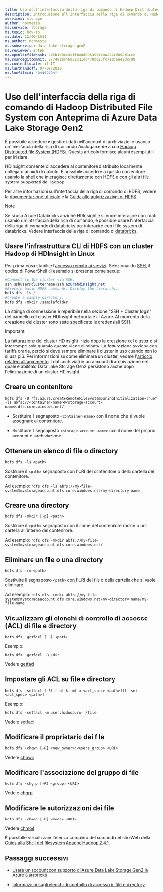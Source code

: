 ```yaml
---
title: Uso dell'interfaccia della riga di comando di Hadoop Distributed File System con Azure Data Lake Storage Gen2
description: Introduzione all'interfaccia della riga di comando di Hadoop Distributed File System per Azure Data Lake Storage Gen2
services: storage
author: normesta
ms.service: storage
ms.topic: how-to
ms.date: 12/06/2018
ms.author: normesta
ms.subservice: data-lake-storage-gen2
ms.reviewer: artek
ms.openlocfilehash: 9c5b1d38e32ff0a0d0954064c8a2511d898d16e2
ms.sourcegitcommit: 877491bd46921c11dd478bd25fc718ceee2dcc08
ms.contentlocale: it-IT
ms.lasthandoff: 07/02/2020
ms.locfileid: "84462924"
---
```

# <a name="using-the-hdfs-cli-with-data-lake-storage-gen2"></a>Uso dell'interfaccia della riga di comando di Hadoop Distributed File System con Anteprima di Azure Data Lake Storage Gen2

È possibile accedere e gestire i dati nell'account di archiviazione usando un'interfaccia della riga di comando Analogamente a una [Hadoop Distributed file System (HDFS)](https://hadoop.apache.org/docs/current/hadoop-project-dist/hadoop-hdfs/HdfsDesign.html). Questo articolo fornisce alcuni esempi utili per iniziare.

HDInsight consente di accedere al contenitore distribuito localmente collegato ai nodi di calcolo. È possibile accedere a questo contenitore usando la shell che interagisce direttamente con HDFS e con gli altri file system supportati da Hadoop.

Per altre informazioni sull'interfaccia della riga di comando di HDFS, vedere la [documentazione ufficiale](https://hadoop.apache.org/docs/r2.4.1/hadoop-project-dist/hadoop-common/FileSystemShell.html) e la [Guida alle autorizzazioni di HDFS](https://hadoop.apache.org/docs/current/hadoop-project-dist/hadoop-hdfs/HdfsPermissionsGuide.html)

>[!NOTE]
>Se si usa Azure Databricks anziché HDInsight e si vuole interagire con i dati usando un'interfaccia della riga di comando, è possibile usare l'interfaccia della riga di comando di databricks per interagire con i file system di databricks. Vedere interfaccia della riga di comando di [databricks](https://docs.azuredatabricks.net/user-guide/dev-tools/databricks-cli.html).

## <a name="use-the-hdfs-cli-with-an-hdinsight-hadoop-cluster-on-linux"></a>Usare l’infrastruttura CLI di HDFS con un cluster Hadoop di HDInsight in Linux

Per prima cosa stabilire l’[accesso remoto ai servizi](https://docs.microsoft.com/azure/hdinsight/hdinsight-hadoop-linux-information#remote-access-to-services). Selezionando [SSH](https://docs.microsoft.com/azure/hdinsight/hdinsight-hadoop-linux-use-ssh-unix), il codice di PowerShell di esempio si presenta come segue:

```powershell
#Connect to the cluster via SSH.
ssh sshuser@clustername-ssh.azurehdinsight.net
#Execute basic HDFS commands. Display the hierarchy.
hdfs dfs -ls /
#Create a sample directory.
hdfs dfs -mkdir /samplefolder
```
La stringa di connessione è reperibile nella sezione "SSH + Cluster login" del pannello del cluster HDInsight nel portale di Azure. Al momento della creazione del cluster sono state specificate le credenziali SSH.

>[!IMPORTANT]
>La fatturazione del cluster HDInsight inizia dopo la creazione del cluster e si interrompe solo quando questo viene eliminato. La fatturazione avviene con tariffa oraria, perciò si deve sempre eliminare il cluster in uso quando non lo si usa più. Per informazioni su come eliminare un cluster, vedere l'[articolo relativo all'argomento](../../hdinsight/hdinsight-delete-cluster.md). I dati archiviati in un account di archiviazione nel quale è abilitato Data Lake Storage Gen2 persistono anche dopo l'eliminazione di un cluster HDInsight.

## <a name="create-a-container"></a>Creare un contenitore

    hdfs dfs -D "fs.azure.createRemoteFileSystemDuringInitialization=true" -ls abfs://<container-name>@<storage-account-name>.dfs.core.windows.net/

* Sostituire il segnaposto `<container-name>` con il nome che si vuole assegnare al contenitore.

* Sostituire il segnaposto `<storage-account-name>` con il nome del proprio account di archiviazione.

## <a name="get-a-list-of-files-or-directories"></a>Ottenere un elenco di file o directory

    hdfs dfs -ls <path>

Sostituire il `<path>` segnaposto con l'URI del contenitore o della cartella del contenitore.

Ad esempio: `hdfs dfs -ls abfs://my-file-system@mystorageaccount.dfs.core.windows.net/my-directory-name`

## <a name="create-a-directory"></a>Creare una directory

    hdfs dfs -mkdir [-p] <path>

Sostituire il `<path>` segnaposto con il nome del contenitore radice o una cartella all'interno del contenitore.

Ad esempio: `hdfs dfs -mkdir abfs://my-file-system@mystorageaccount.dfs.core.windows.net/`

## <a name="delete-a-file-or-directory"></a>Eliminare un file o una directory

    hdfs dfs -rm <path>

Sostituire il segnaposto `<path>` con l'URI del file o della cartella che si vuole eliminare.

Ad esempio: `hdfs dfs -rmdir abfs://my-file-system@mystorageaccount.dfs.core.windows.net/my-directory-name/my-file-name`

## <a name="display-the-access-control-lists-acls-of-files-and-directories"></a>Visualizzare gli elenchi di controllo di accesso (ACL) di file e directory

    hdfs dfs -getfacl [-R] <path>

Esempio:

`hdfs dfs -getfacl -R /dir`

Vedere [getfacl](https://hadoop.apache.org/docs/r2.4.1/hadoop-project-dist/hadoop-common/FileSystemShell.html#getfacl)

## <a name="set-acls-of-files-and-directories"></a>Impostare gli ACL su file e directory

    hdfs dfs -setfacl [-R] [-b|-k -m|-x <acl_spec> <path>]|[--set <acl_spec> <path>]

Esempio:

`hdfs dfs -setfacl -m user:hadoop:rw- /file`

Vedere [setfacl](https://hadoop.apache.org/docs/r2.4.1/hadoop-project-dist/hadoop-common/FileSystemShell.html#setfacl)

## <a name="change-the-owner-of-files"></a>Modificare il proprietario dei file

    hdfs dfs -chown [-R] <new_owner>:<users_group> <URI>

Vedere [chown](https://hadoop.apache.org/docs/r2.4.1/hadoop-project-dist/hadoop-common/FileSystemShell.html#chown)

## <a name="change-group-association-of-files"></a>Modificare l'associazione del gruppo di file

    hdfs dfs -chgrp [-R] <group> <URI>

Vedere [chgrp](https://hadoop.apache.org/docs/r2.4.1/hadoop-project-dist/hadoop-common/FileSystemShell.html#chgrp)

## <a name="change-the-permissions-of-files"></a>Modificare le autorizzazioni dei file

    hdfs dfs -chmod [-R] <mode> <URI>

Vedere [chmod](https://hadoop.apache.org/docs/r2.4.1/hadoop-project-dist/hadoop-common/FileSystemShell.html#chmod)

È possibile visualizzare l'elenco completo dei comandi nel sito Web della [Guida alla Shell del filesystem Apache Hadoop 2.4.1](https://hadoop.apache.org/docs/r2.4.1/hadoop-project-dist/hadoop-common/FileSystemShell.html).

## <a name="next-steps"></a>Passaggi successivi

* [Usare un account con supporto di Azure Data Lake Storage Gen2 in Azure Databricks](./data-lake-storage-quickstart-create-databricks-account.md)

* [Informazioni sugli elenchi di controllo di accesso in file e directory](https://docs.microsoft.com/azure/storage/blobs/data-lake-storage-access-control)
